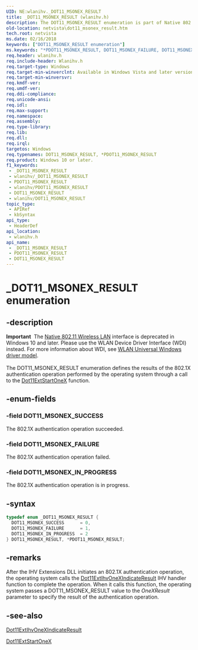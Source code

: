 ```yaml
---
UID: NE:wlanihv._DOT11_MSONEX_RESULT
title: _DOT11_MSONEX_RESULT (wlanihv.h)
description: The DOT11_MSONEX_RESULT enumeration is part of Native 802.11 Wireless LAN interface, which is deprecated for Windows 10 and later.
old-location: netvista\dot11_msonex_result.htm
tech.root: netvista
ms.date: 02/16/2018
keywords: ["DOT11_MSONEX_RESULT enumeration"]
ms.keywords: "*PDOT11_MSONEX_RESULT, DOT11_MSONEX_FAILURE, DOT11_MSONEX_IN_PROGRESS, DOT11_MSONEX_RESULT, DOT11_MSONEX_RESULT enumeration [Network Drivers Starting with Windows Vista], DOT11_MSONEX_SUCCESS, Native_802.11_data_types_504c48c9-585e-408b-bb8f-6668cddd7eff.xml, PDOT11_MSONEX_RESULT, PDOT11_MSONEX_RESULT enumeration pointer [Network Drivers Starting with Windows Vista], _DOT11_MSONEX_RESULT, netvista.dot11_msonex_result, wlanihv/DOT11_MSONEX_FAILURE, wlanihv/DOT11_MSONEX_IN_PROGRESS, wlanihv/DOT11_MSONEX_RESULT, wlanihv/DOT11_MSONEX_SUCCESS, wlanihv/PDOT11_MSONEX_RESULT"
req.header: wlanihv.h
req.include-header: Wlanihv.h
req.target-type: Windows
req.target-min-winverclnt: Available in Windows Vista and later versions of the Windows operating   systems.
req.target-min-winversvr: 
req.kmdf-ver: 
req.umdf-ver: 
req.ddi-compliance: 
req.unicode-ansi: 
req.idl: 
req.max-support: 
req.namespace: 
req.assembly: 
req.type-library: 
req.lib: 
req.dll: 
req.irql: 
targetos: Windows
req.typenames: DOT11_MSONEX_RESULT, *PDOT11_MSONEX_RESULT
req.product: Windows 10 or later.
f1_keywords:
 - _DOT11_MSONEX_RESULT
 - wlanihv/_DOT11_MSONEX_RESULT
 - PDOT11_MSONEX_RESULT
 - wlanihv/PDOT11_MSONEX_RESULT
 - DOT11_MSONEX_RESULT
 - wlanihv/DOT11_MSONEX_RESULT
topic_type:
 - APIRef
 - kbSyntax
api_type:
 - HeaderDef
api_location:
 - wlanihv.h
api_name:
 - _DOT11_MSONEX_RESULT
 - PDOT11_MSONEX_RESULT
 - DOT11_MSONEX_RESULT
---
```


# _DOT11_MSONEX_RESULT enumeration


## -description

<div class="alert"><b>Important</b>  The <a href="/previous-versions/windows/hardware/wireless/ff560689(v=vs.85)">Native 802.11 Wireless LAN</a> interface is deprecated in Windows 10 and later. Please use the WLAN Device Driver Interface (WDI) instead. For more information about WDI, see <a href="/windows-hardware/drivers/network/wifi-universal-driver-model">WLAN Universal Windows driver model</a>.</div><div> </div>The DOT11_MSONEX_RESULT enumeration defines the results of the 802.1X authentication operation
  performed by the operating system through a call to the
  <a href="..\wlanihv\nc-wlanihv-dot11ext_onex_start.md">Dot11ExtStartOneX</a> function.

## -enum-fields

### -field DOT11_MSONEX_SUCCESS

The 802.1X authentication operation succeeded.

### -field DOT11_MSONEX_FAILURE

The 802.1X authentication operation failed.

### -field DOT11_MSONEX_IN_PROGRESS

The 802.1X authentication operation is in progress.

## -syntax

```cpp
typedef enum _DOT11_MSONEX_RESULT {
  DOT11_MSONEX_SUCCESS      = 0,
  DOT11_MSONEX_FAILURE      = 1,
  DOT11_MSONEX_IN_PROGRESS  = 2
} DOT11_MSONEX_RESULT, *PDOT11_MSONEX_RESULT;
```

## -remarks

After the IHV Extensions DLL initiates an 802.1X authentication operation, the operating system calls
    the
    <a href="..\wlanihv\nc-wlanihv-dot11extihv_onex_indicate_result.md">
    Dot11ExtIhvOneXIndicateResult</a> IHV handler function to complete the operation. When it calls this
    function, the operating system passes a DOT11_MSONEX_RESULT value to the
    <i>OneXResult</i> parameter to specify the result of the authentication operation.

## -see-also

<a href="..\wlanihv\nc-wlanihv-dot11extihv_onex_indicate_result.md">
   Dot11ExtIhvOneXIndicateResult</a>



<a href="..\wlanihv\nc-wlanihv-dot11ext_onex_start.md">Dot11ExtStartOneX</a>


